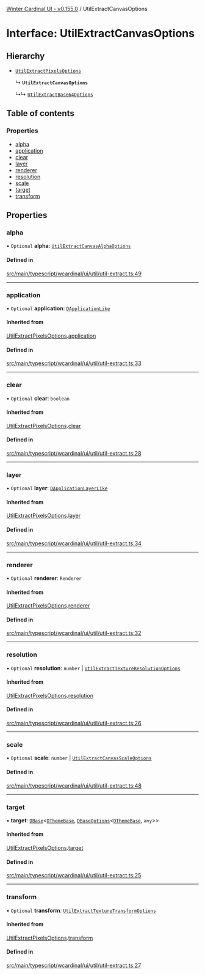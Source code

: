 [Winter Cardinal UI - v0.155.0](../index.md) / UtilExtractCanvasOptions

# Interface: UtilExtractCanvasOptions

## Hierarchy

- [`UtilExtractPixelsOptions`](UtilExtractPixelsOptions.md)

  ↳ **`UtilExtractCanvasOptions`**

  ↳↳ [`UtilExtractBase64Options`](UtilExtractBase64Options.md)

## Table of contents

### Properties

- [alpha](UtilExtractCanvasOptions.md#alpha)
- [application](UtilExtractCanvasOptions.md#application)
- [clear](UtilExtractCanvasOptions.md#clear)
- [layer](UtilExtractCanvasOptions.md#layer)
- [renderer](UtilExtractCanvasOptions.md#renderer)
- [resolution](UtilExtractCanvasOptions.md#resolution)
- [scale](UtilExtractCanvasOptions.md#scale)
- [target](UtilExtractCanvasOptions.md#target)
- [transform](UtilExtractCanvasOptions.md#transform)

## Properties

### alpha

• `Optional` **alpha**: [`UtilExtractCanvasAlphaOptions`](UtilExtractCanvasAlphaOptions.md)

#### Defined in

[src/main/typescript/wcardinal/ui/util/util-extract.ts:49](https://github.com/winter-cardinal/winter-cardinal-ui/blob/v0.155.0/src/main/typescript/wcardinal/ui/util/util-extract.ts#L49)

___

### application

• `Optional` **application**: [`DApplicationLike`](DApplicationLike.md)

#### Inherited from

[UtilExtractPixelsOptions](UtilExtractPixelsOptions.md).[application](UtilExtractPixelsOptions.md#application)

#### Defined in

[src/main/typescript/wcardinal/ui/util/util-extract.ts:33](https://github.com/winter-cardinal/winter-cardinal-ui/blob/v0.155.0/src/main/typescript/wcardinal/ui/util/util-extract.ts#L33)

___

### clear

• `Optional` **clear**: `boolean`

#### Inherited from

[UtilExtractPixelsOptions](UtilExtractPixelsOptions.md).[clear](UtilExtractPixelsOptions.md#clear)

#### Defined in

[src/main/typescript/wcardinal/ui/util/util-extract.ts:28](https://github.com/winter-cardinal/winter-cardinal-ui/blob/v0.155.0/src/main/typescript/wcardinal/ui/util/util-extract.ts#L28)

___

### layer

• `Optional` **layer**: [`DApplicationLayerLike`](DApplicationLayerLike.md)

#### Inherited from

[UtilExtractPixelsOptions](UtilExtractPixelsOptions.md).[layer](UtilExtractPixelsOptions.md#layer)

#### Defined in

[src/main/typescript/wcardinal/ui/util/util-extract.ts:34](https://github.com/winter-cardinal/winter-cardinal-ui/blob/v0.155.0/src/main/typescript/wcardinal/ui/util/util-extract.ts#L34)

___

### renderer

• `Optional` **renderer**: `Renderer`

#### Inherited from

[UtilExtractPixelsOptions](UtilExtractPixelsOptions.md).[renderer](UtilExtractPixelsOptions.md#renderer)

#### Defined in

[src/main/typescript/wcardinal/ui/util/util-extract.ts:32](https://github.com/winter-cardinal/winter-cardinal-ui/blob/v0.155.0/src/main/typescript/wcardinal/ui/util/util-extract.ts#L32)

___

### resolution

• `Optional` **resolution**: `number` \| [`UtilExtractTextureResolutionOptions`](UtilExtractTextureResolutionOptions.md)

#### Inherited from

[UtilExtractPixelsOptions](UtilExtractPixelsOptions.md).[resolution](UtilExtractPixelsOptions.md#resolution)

#### Defined in

[src/main/typescript/wcardinal/ui/util/util-extract.ts:26](https://github.com/winter-cardinal/winter-cardinal-ui/blob/v0.155.0/src/main/typescript/wcardinal/ui/util/util-extract.ts#L26)

___

### scale

• `Optional` **scale**: `number` \| [`UtilExtractCanvasScaleOptions`](UtilExtractCanvasScaleOptions.md)

#### Defined in

[src/main/typescript/wcardinal/ui/util/util-extract.ts:48](https://github.com/winter-cardinal/winter-cardinal-ui/blob/v0.155.0/src/main/typescript/wcardinal/ui/util/util-extract.ts#L48)

___

### target

• **target**: [`DBase`](../classes/DBase.md)<[`DThemeBase`](DThemeBase.md), [`DBaseOptions`](DBaseOptions.md)<[`DThemeBase`](DThemeBase.md), `any`\>\>

#### Inherited from

[UtilExtractPixelsOptions](UtilExtractPixelsOptions.md).[target](UtilExtractPixelsOptions.md#target)

#### Defined in

[src/main/typescript/wcardinal/ui/util/util-extract.ts:25](https://github.com/winter-cardinal/winter-cardinal-ui/blob/v0.155.0/src/main/typescript/wcardinal/ui/util/util-extract.ts#L25)

___

### transform

• `Optional` **transform**: [`UtilExtractTextureTransformOptions`](UtilExtractTextureTransformOptions.md)

#### Inherited from

[UtilExtractPixelsOptions](UtilExtractPixelsOptions.md).[transform](UtilExtractPixelsOptions.md#transform)

#### Defined in

[src/main/typescript/wcardinal/ui/util/util-extract.ts:27](https://github.com/winter-cardinal/winter-cardinal-ui/blob/v0.155.0/src/main/typescript/wcardinal/ui/util/util-extract.ts#L27)
